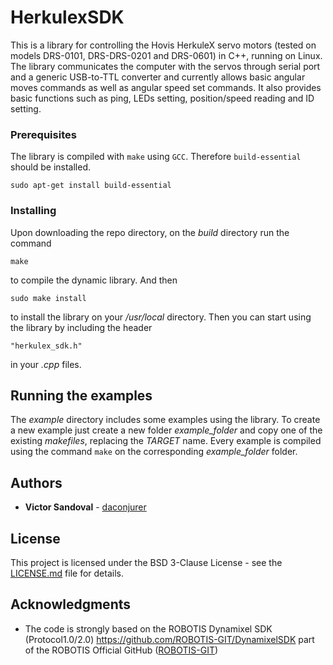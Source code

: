 # HerkulexSDK

This is a library for controlling the Hovis HerkuleX servo motors (tested on models DRS-0101, DRS-DRS-0201 and DRS-0601) in C++, running on Linux. The library communicates the computer with the servos through serial port and a generic USB-to-TTL converter and currently allows basic angular moves commands as well as angular speed set commands. It also provides basic functions such as ping, LEDs setting, position/speed reading and ID setting.

### Prerequisites

The library is compiled with ```make``` using ```GCC```. Therefore ```build-essential``` should be installed.

```
sudo apt-get install build-essential
```

### Installing

Upon downloading the repo directory, on the *build* directory run the command

```
make
```

to compile the dynamic library. And then

```
sudo make install
```

to install the library on your */usr/local* directory. Then you can start using the library by including the header

```
"herkulex_sdk.h"
```
in your *.cpp* files.

## Running the examples

The *example* directory includes some examples using the library. To create a new example just create a new folder *example_folder* and copy one of the existing *makefiles*, replacing the *TARGET* name. Every example is compiled using the command ```make``` on the corresponding *example_folder* folder.

## Authors

* **Victor Sandoval** - [daconjurer](https://github.com/daconjurer)

## License

This project is licensed under the BSD 3-Clause License - see the [LICENSE.md](LICENSE.md) file for details.

## Acknowledgments

* The code is strongly based on the ROBOTIS Dynamixel SDK (Protocol1.0/2.0) https://github.com/ROBOTIS-GIT/DynamixelSDK part of the ROBOTIS Official GitHub ([ROBOTIS-GIT](https://github.com/ROBOTIS-GIT))


